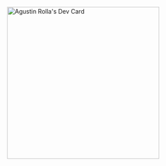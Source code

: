 <a href="https://app.daily.dev/agustinrolla"><img src="https://api.daily.dev/devcards/v2/4FkV9m2uF3VrwQKJZAi9R.png?type=default&r=vzo" width="356" alt="Agustin Rolla's Dev Card"/></a>
<!---
Interstellar91/Interstellar91 is a ✨ special ✨ repository because its `README.md` (this file) appears on your GitHub profile.
You can click the Preview link to take a look at your changes.
--->
